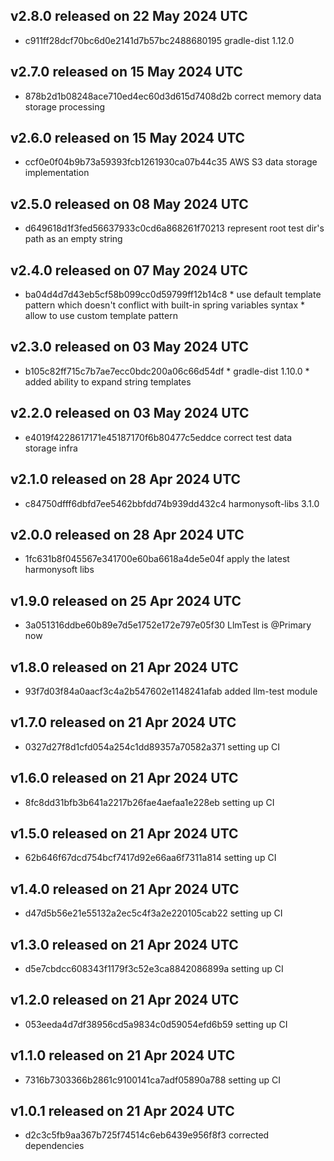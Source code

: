 ## v2.8.0 released on 22 May 2024 UTC
  * c911ff28dcf70bc6d0e2141d7b57bc2488680195 gradle-dist 1.12.0
## v2.7.0 released on 15 May 2024 UTC
  * 878b2d1b08248ace710ed4ec60d3d615d7408d2b correct memory data storage processing
## v2.6.0 released on 15 May 2024 UTC
  * ccf0e0f04b9b73a59393fcb1261930ca07b44c35 AWS S3 data storage implementation
## v2.5.0 released on 08 May 2024 UTC
  * d649618d1f3fed56637933c0cd6a868261f70213 represent root test dir's path as an empty string
## v2.4.0 released on 07 May 2024 UTC
  * ba04d4d7d43eb5cf58b099cc0d59799ff12b14c8 * use default template pattern which doesn't conflict with built-in spring variables syntax * allow to use custom template pattern
## v2.3.0 released on 03 May 2024 UTC
  * b105c82ff715c7b7ae7ecc0bdc200a06c66d54df * gradle-dist 1.10.0 * added ability to expand string templates
## v2.2.0 released on 03 May 2024 UTC
  * e4019f4228617171e45187170f6b80477c5eddce correct test data storage infra
## v2.1.0 released on 28 Apr 2024 UTC
  * c84750dfff6dbfd7ee5462bbfdd74b939dd432c4 harmonysoft-libs 3.1.0
## v2.0.0 released on 28 Apr 2024 UTC
  * 1fc631b8f045567e341700e60ba6618a4de5e04f apply the latest harmonysoft libs
## v1.9.0 released on 25 Apr 2024 UTC
  * 3a051316ddbe60b89e7d5e1752e172e797e05f30 LlmTest is @Primary now
## v1.8.0 released on 21 Apr 2024 UTC
  * 93f7d03f84a0aacf3c4a2b547602e1148241afab added llm-test module
## v1.7.0 released on 21 Apr 2024 UTC
  * 0327d27f8d1cfd054a254c1dd89357a70582a371 setting up CI
## v1.6.0 released on 21 Apr 2024 UTC
  * 8fc8dd31bfb3b641a2217b26fae4aefaa1e228eb setting up CI
## v1.5.0 released on 21 Apr 2024 UTC
  * 62b646f67dcd754bcf7417d92e66aa6f7311a814 setting up CI
## v1.4.0 released on 21 Apr 2024 UTC
  * d47d5b56e21e55132a2ec5c4f3a2e220105cab22 setting up CI
## v1.3.0 released on 21 Apr 2024 UTC
  * d5e7cbdcc608343f1179f3c52e3ca8842086899a setting up CI
## v1.2.0 released on 21 Apr 2024 UTC
  * 053eeda4d7df38956cd5a9834c0d59054efd6b59 setting up CI
## v1.1.0 released on 21 Apr 2024 UTC
  * 7316b7303366b2861c9100141ca7adf05890a788 setting up CI
## v1.0.1 released on 21 Apr 2024 UTC
  * d2c3c5fb9aa367b725f74514c6eb6439e956f8f3 corrected dependencies
